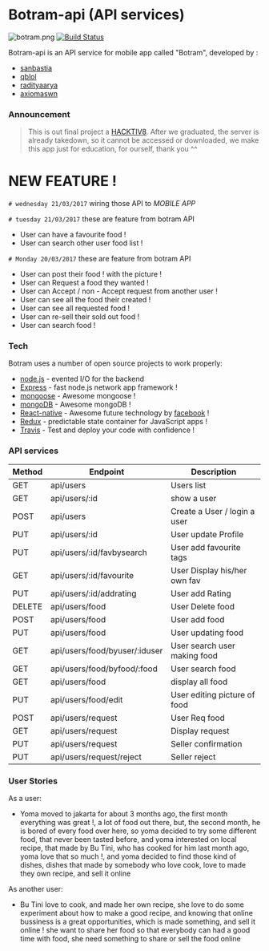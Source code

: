 # Botram-api (API services)

![botram.png](botram.png)
[![Build Status](https://travis-ci.org/botram/botram-api.svg?branch=development)](https://travis-ci.org/botram/botram-api)

Botram-api is an API service for mobile app called "Botram", developed by :

  - [sanbastia](https://github.com/sanBastia)
  - [qblol](https://github.com/qblol)
  - [radityaarya](https://github.com/radityaarya)
  - [axiomaswn](https://github.com/axiomaswn)

### Announcement

  >This is out final project a [HACKTIV8](https://hacktiv8.com/). After we graduated, the server is already takedown, so it cannot be accessed or downloaded, we make this app just for education, for ourself, thank you ^^




# NEW FEATURE !
`# wednesday 21/03/2017`
 wiring those API to _MOBILE APP_


`# tuesday 21/03/2017`
  these are feature from botram API
 - User can have a favourite food !
 - User can search other user food list !

`# Monday 20/03/2017`
these are feature from botram API
   - User can post their food ! with the picture !
   - User can Request a food they wanted !
   - User can Accept / non - Accept request from another user !
   - User can see all the food their created !
   - User can see all requested food !
   - User can re-sell their sold out food !
   - User can search food !


### Tech

Botram uses a number of open source projects to work properly:


* [node.js](https://nodejs.org/en/) - evented I/O for the backend
* [Express](https://expressjs.com/) - fast node.js network app framework !
* [mongoose](http://mongoosejs.com/) - Awesome mongoose !
* [mongoDB](https://www.mongodb.com/) - Awesome mongoDB !
* [React-native](https://facebook.github.io/react-native/) - Awesome future technology by [facebook](http://facebook.com) !
* [Redux](http://redux.js.org/) - predictable state container for JavaScript apps !
* [Travis](https://travis-ci.org) - Test and deploy your code with confidence !


### API services
| Method | Endpoint                     | Description                    |
|--------|------------------------------|--------------------------------|
| GET    | api/users                    | Users list                     |
| GET    | api/users/:id                | show a user                    |
| POST   | api/users                    | Create a User / login a user   |
| PUT    | api/users/:id                | User update Profile            |
| PUT    | api/users/:id/favbysearch    | User add favourite tags        |
| GET    | api/users/:id/favourite      | User Display his/her own fav   |
| PUT    | api/users/:id/addrating      | User add Rating                |
| DELETE | api/users/food               | User Delete food               |
| POST   | api/users/food               | User add food                  |
| PUT    | api/users/food               | User updating food             |
| GET    | api/users/food/byuser/:iduser| User search user making food   |
| GET    | api/users/food/byfood/:food  | User search food               |
| GET    | api/users/food               | display all food               |
| PUT    | api/users/food/edit          | User editing picture of food   |
| POST   | api/users/request            | User Req food                  |
| GET    | api/users/request            | Display request                |
| PUT    | api/users/request            | Seller confirmation            |
| PUT    | api/users/request/reject     | Seller reject                  |


### User Stories

As a user:

- Yoma moved to jakarta for about 3 months ago, the first month everything was great !, a lot of food out there,
  but, the second month, he is bored of every food over here, so yoma decided to try some different food, that never been tasted before,
  and yoma interested on local recipe, that made by Bu Tini, who has cooked for him last month ago, yoma love that so much !, and yoma decided to find those kind of dishes, dishes that made by somebody who love cook, love to made they own recipe, and sell it online

As another user:

- Bu Tini love to cook, and made her own recipe, she love to do some experiment about how to make a good recipe, and knowing that online bussiness is a great opportunities, which is made something, and sell it online ! she want to share her food so that everybody can had a good time with food, she need something to share or sell the food online
